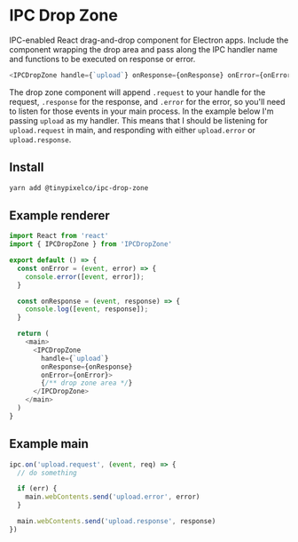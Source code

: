 # IPC Drop Zone

IPC-enabled React drag-and-drop component for Electron apps. Include the component wrapping the drop area and pass along the IPC handler name and functions to be executed on response or error.

```js
<IPCDropZone handle={`upload`} onResponse={onResponse} onError={onError} />
```

The drop zone component will append `.request` to your handle for the request, `.response` for the response, and `.error` for the error, so you'll need to listen for those events in your main process. In the example below I'm passing `upload` as my handler. This means that I should be listening for `upload.request` in main, and responding with either `upload.error` or `upload.response`.

## Install

```sh
yarn add @tinypixelco/ipc-drop-zone
```

## Example renderer

```js
import React from 'react'
import { IPCDropZone } from 'IPCDropZone'

export default () => {
  const onError = (event, error) => {
    console.error([event, error]);
  }

  const onResponse = (event, response) => {
    console.log([event, response]);
  }

  return (
    <main>
      <IPCDropZone
        handle={`upload`}
        onResponse={onResponse}
        onError={onError}>
        {/** drop zone area */}
      </IPCDropZone>
    </main>
  )
}
```

## Example main

```js
ipc.on('upload.request', (event, req) => {
  // do something

  if (err) {
    main.webContents.send('upload.error', error)
  }

  main.webContents.send('upload.response', response)
})
  ```